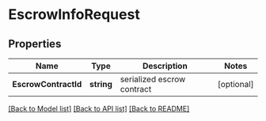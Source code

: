 # EscrowInfoRequest

## Properties

Name | Type | Description | Notes
------------ | ------------- | ------------- | -------------
**EscrowContractId** | **string** | serialized escrow contract  | [optional] 

[[Back to Model list]](../README.md#documentation-for-models) [[Back to API list]](../README.md#documentation-for-api-endpoints) [[Back to README]](../README.md)


